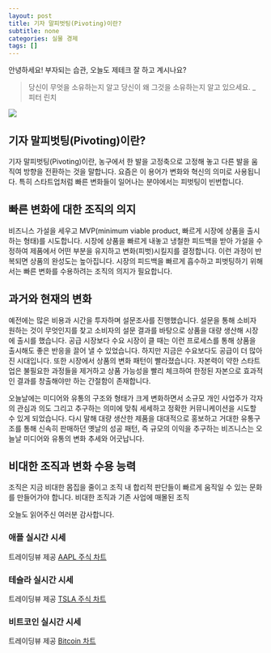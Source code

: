 ```yaml
---
layout: post
title: 기자 말피벗팅(Pivoting)이란?
subtitle: none
categories: 실물 경제
tags: []
---
```


안녕하세요! 부자되는 습관, 오늘도 제테크 잘 하고 계시나요?

> 당신이 무엇을 소유하는지 알고 당신이 왜 그것을 소유하는지 알고 있으세요. _ 피터 린치






![](https://source.unsplash.com/800x450/?luxury)

##  기자 말피벗팅(Pivoting)이란?

기자 말피벗팅(Pivoting)이란, 농구에서 한 발을 고정축으로 고정해 놓고 다른 발을 움직여 방향을 전환하는 것을 말합니다. 요즘은 이 용어가 변화와 혁신의 의미로 사용됩니다. 특히 스타트업처럼 빠른 변화들이 일어나는 분야에서는 피벗팅이 빈번합니다.

## 빠른 변화에 대한 조직의 의지

비즈니스 가설을 세우고 MVP(minimum viable product, 빠르게 시장에 상품을 출시하는 형태)를 시도합니다. 시장에 상품을 빠르게 내놓고 냉철한 피드백을 받아 가설을 수정하여 제품에서 어떤 부분을 유지하고 변화(피벗)시킬지를 결정합니다. 이런 과정이 반복되면 상품의 완성도는 높아집니다. 시장의 피드백을 빠르게 흡수하고 피벗팅하기 위해서는 빠른 변화를 수용하려는 조직의 의지가 필요합니다.

## 과거와 현재의 변화

예전에는 많은 비용과 시간을 투자하며 설문조사를 진행했습니다. 설문을 통해 소비자 원하는 것이 무엇인지를 찾고 소비자의 설문 결과를 바탕으로 상품을 대량 생산해 시장에 출시를 했습니다. 공급 시장보다 수요 시장이 클 때는 이런 프로세스를 통해 상품을 출시해도 좋은 반응을 끌어 낼 수 있었습니다. 하지만 지금은 수요보다도 공급이 더 많아진 시대입니다. 또한 시장에서 상품의 변화 패턴이 빨라졌습니다. 자본력이 약한 스타트업은 불필요한 과정들을 제거하고 상품 가능성을 빨리 체크하여 한정된 자본으로 효과적인 결과를 창출해야만 하는 간절함이 존재합니다. 

오늘날에는 미디어와 유통의 구조와 형태가 크게 변화하면서 소규모 개인 사업주가 각자의 관심과 의도 그리고 추구하는 의미에 맞춰 세세하고 정확한 커뮤니케이션을 시도할 수 있게 되었습니다. 다시 말해 대량 생산한 제품을 대대적으로 홍보하고 거대한 유통구조를 통해 신속히 판매하던 옛날의 성공 패턴, 즉 규모의 이익을 추구하는 비즈니스는 오늘날 미디어와 유통의 변화 추세와 어긋납니다.

## 비대한 조직과 변화 수용 능력

조직은 지금 비대한 몸집을 줄이고 조직 내 합리적 판단들이 빠르게 움직일 수 있는 문화를 만들어가야 합니다. 비대한 조직과 기존 사업에 매몰된 조직

오늘도 읽어주신 여러분 감사합니다.

### 애플 실시간 시세


<!-- TradingView Widget BEGIN -->
<div class="tradingview-widget-container">
  <div id="tradingview_6a264"></div>
  <div class="tradingview-widget-copyright">트레이딩뷰 제공 <a href="https://kr.tradingview.com/symbols/NASDAQ-AAPL/" rel="noopener" target="_blank"><span class="blue-text">AAPL 주식 차트</span></a></div>
  <script type="text/javascript" src="https://s3.tradingview.com/tv.js"></script>
  <script type="text/javascript">
  new TradingView.widget(
  {
  "autosize": true,
  "symbol": "NASDAQ:AAPL",
  "interval": "D",
  "timezone": "Asia/Seoul",
  "theme": "light",
  "style": "1",
  "locale": "kr",
  "toolbar_bg": "#f1f3f6",
  "enable_publishing": false,
  "hide_top_toolbar": true,
  "hide_legend": true,
  "save_image": false,
  "container_id": "tradingview_6a264"
}
  );
  </script>
</div>
<!-- TradingView Widget END -->


### 테슬라 실시간 시세


<!-- TradingView Widget BEGIN -->
<div class="tradingview-widget-container">
  <div id="tradingview_39d77"></div>
  <div class="tradingview-widget-copyright">트레이딩뷰 제공 <a href="https://kr.tradingview.com/symbols/NASDAQ-TSLA/" rel="noopener" target="_blank"><span class="blue-text">TSLA 주식 차트</span></a></div>
  <script type="text/javascript" src="https://s3.tradingview.com/tv.js"></script>
  <script type="text/javascript">
  new TradingView.widget(
  {
  "autosize": true,
  "symbol": "NASDAQ:TSLA",
  "interval": "D",
  "timezone": "Asia/Seoul",
  "theme": "light",
  "style": "1",
  "locale": "kr",
  "toolbar_bg": "#f1f3f6",
  "enable_publishing": false,
  "hide_top_toolbar": true,
  "hide_legend": true,
  "save_image": false,
  "container_id": "tradingview_39d77"
}
  );
  </script>
</div>
<!-- TradingView Widget END -->


### 비트코인 실시간 시세


<!-- TradingView Widget BEGIN -->
<div class="tradingview-widget-container">
  <div id="tradingview_3f91e"></div>
  <div class="tradingview-widget-copyright">트레이딩뷰 제공 <a href="https://kr.tradingview.com/symbols/BTCUSD/?exchange=BITSTAMP" rel="noopener" target="_blank"><span class="blue-text">Bitcoin 차트</span></a></div>
  <script type="text/javascript" src="https://s3.tradingview.com/tv.js"></script>
  <script type="text/javascript">
  new TradingView.widget(
  {
  "autosize": true,
  "symbol": "BITSTAMP:BTCUSD",
  "interval": "D",
  "timezone": "Asia/Seoul",
  "theme": "light",
  "style": "1",
  "locale": "kr",
  "toolbar_bg": "#f1f3f6",
  "enable_publishing": false,
  "hide_top_toolbar": true,
  "hide_legend": true,
  "save_image": false,
  "container_id": "tradingview_3f91e"
}
  );
  </script>
</div>
<!-- TradingView Widget END -->

